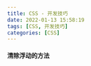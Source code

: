 ```yaml
---
title: CSS - 开发技巧
date: 2022-01-13 15:58:19
tags: [CSS, 开发技巧]
categories: [CSS]
---
```

#### 清除浮动的方法